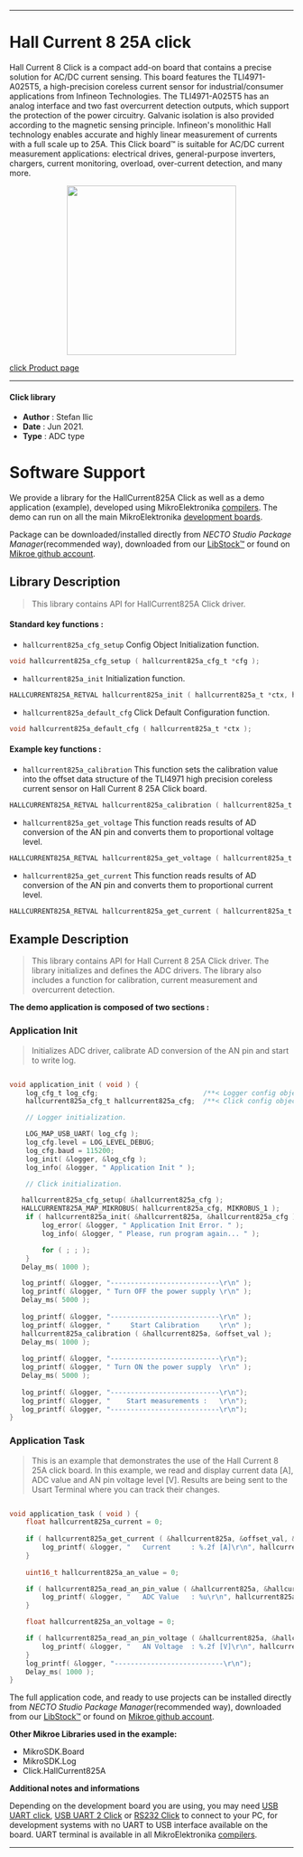 
---
# Hall Current 8 25A click

Hall Current 8 Click is a compact add-on board that contains a precise solution for AC/DC current sensing. This board features the TLI4971-A025T5, a high-precision coreless current sensor for industrial/consumer applications from Infineon Technologies. The TLI4971-A025T5 has an analog interface and two fast overcurrent detection outputs, which support the protection of the power circuitry. Galvanic isolation is also provided according to the magnetic sensing principle. Infineon's monolithic Hall technology enables accurate and highly linear measurement of currents with a full scale up to 25A. This Click board™ is suitable for AC/DC current measurement applications: electrical drives, general-purpose inverters, chargers, current monitoring, overload, over-current detection, and many more.

<p align="center">
  <img src="https://download.mikroe.com/images/click_for_ide/hallcurrent-825a_click.png" height=300px>
</p>

[click Product page](https://www.mikroe.com/hall-current-8-click-25a)

---


#### Click library

- **Author**        : Stefan Ilic
- **Date**          : Jun 2021.
- **Type**          : ADC type


# Software Support

We provide a library for the HallCurrent825A Click
as well as a demo application (example), developed using MikroElektronika
[compilers](https://www.mikroe.com/necto-studio).
The demo can run on all the main MikroElektronika [development boards](https://www.mikroe.com/development-boards).

Package can be downloaded/installed directly from *NECTO Studio Package Manager*(recommended way), downloaded from our [LibStock&trade;](https://libstock.mikroe.com) or found on [Mikroe github account](https://github.com/MikroElektronika/mikrosdk_click_v2/tree/master/clicks).

## Library Description

> This library contains API for HallCurrent825A Click driver.

#### Standard key functions :

- `hallcurrent825a_cfg_setup` Config Object Initialization function.
```c
void hallcurrent825a_cfg_setup ( hallcurrent825a_cfg_t *cfg );
```

- `hallcurrent825a_init` Initialization function.
```c
HALLCURRENT825A_RETVAL hallcurrent825a_init ( hallcurrent825a_t *ctx, hallcurrent825a_cfg_t *cfg );
```

- `hallcurrent825a_default_cfg` Click Default Configuration function.
```c
void hallcurrent825a_default_cfg ( hallcurrent825a_t *ctx );
```

#### Example key functions :

- `hallcurrent825a_calibration` This function sets the calibration value into the offset data structure of the TLI4971 high precision coreless current sensor on Hall Current 8 25A Click board.
```c
HALLCURRENT825A_RETVAL hallcurrent825a_calibration ( hallcurrent825a_t *ctx, hallcurrent825a_offset_t *offset_val );
```

- `hallcurrent825a_get_voltage` This function reads results of AD conversion of the AN pin and converts them to proportional voltage level.
```c
HALLCURRENT825A_RETVAL hallcurrent825a_get_voltage ( hallcurrent825a_t *ctx, float *avr_voltage );
```

- `hallcurrent825a_get_current` This function reads results of AD conversion of the AN pin and converts them to proportional current level.
```c
HALLCURRENT825A_RETVAL hallcurrent825a_get_current ( hallcurrent825a_t *ctx, hallcurrent825a_offset_t *offset_val, float *current );
```

## Example Description

> This library contains API for Hall Current 8 25A Click driver. The library initializes and defines the ADC drivers. The library also includes a function for calibration, current measurement and overcurrent detection.

**The demo application is composed of two sections :**

### Application Init

> Initializes ADC driver, calibrate AD conversion of the AN pin and start to write log.

```c

void application_init ( void ) {
    log_cfg_t log_cfg;                          /**< Logger config object. */
    hallcurrent825a_cfg_t hallcurrent825a_cfg;  /**< Click config object. */

    // Logger initialization.

    LOG_MAP_USB_UART( log_cfg );
    log_cfg.level = LOG_LEVEL_DEBUG;
    log_cfg.baud = 115200;
    log_init( &logger, &log_cfg );
    log_info( &logger, " Application Init " );

    // Click initialization.

   hallcurrent825a_cfg_setup( &hallcurrent825a_cfg );
   HALLCURRENT825A_MAP_MIKROBUS( hallcurrent825a_cfg, MIKROBUS_1 );
    if ( hallcurrent825a_init( &hallcurrent825a, &hallcurrent825a_cfg ) == ADC_ERROR ) {
        log_error( &logger, " Application Init Error. " );
        log_info( &logger, " Please, run program again... " );

        for ( ; ; );
    }
   Delay_ms( 1000 );

   log_printf( &logger, "---------------------------\r\n" );
   log_printf( &logger, " Turn OFF the power supply \r\n" );
   Delay_ms( 5000 );
   
   log_printf( &logger, "---------------------------\r\n" );
   log_printf( &logger, "     Start Calibration     \r\n" );
   hallcurrent825a_calibration ( &hallcurrent825a, &offset_val );
   Delay_ms( 1000 );
   
   log_printf( &logger, "---------------------------\r\n");
   log_printf( &logger, " Turn ON the power supply  \r\n" );
   Delay_ms( 5000 );
   
   log_printf( &logger, "---------------------------\r\n");
   log_printf( &logger, "    Start measurements :   \r\n");
   log_printf( &logger, "---------------------------\r\n");
}

```

### Application Task

> This is an example that demonstrates the use of the Hall Current 8 25A click board. In this example, we read and display current data [A],  ADC value and AN pin voltage level [V]. Results are being sent to the Usart Terminal where you can track their changes.

```c

void application_task ( void ) {
    float hallcurrent825a_current = 0;
    
    if ( hallcurrent825a_get_current ( &hallcurrent825a, &offset_val, &hallcurrent825a_current ) != ADC_ERROR ) {
        log_printf( &logger, "   Current     : %.2f [A]\r\n", hallcurrent825a_current );
    }
    
    uint16_t hallcurrent825a_an_value = 0;

    if ( hallcurrent825a_read_an_pin_value ( &hallcurrent825a, &hallcurrent825a_an_value ) != ADC_ERROR ) {
        log_printf( &logger, "   ADC Value   : %u\r\n", hallcurrent825a_an_value );
    }

    float hallcurrent825a_an_voltage = 0;

    if ( hallcurrent825a_read_an_pin_voltage ( &hallcurrent825a, &hallcurrent825a_an_voltage ) != ADC_ERROR ) {
        log_printf( &logger, "   AN Voltage  : %.2f [V]\r\n", hallcurrent825a_an_voltage );
    }
    log_printf( &logger, "---------------------------\r\n");
    Delay_ms( 1000 );
}

```


The full application code, and ready to use projects can be installed directly from *NECTO Studio Package Manager*(recommended way), downloaded from our [LibStock&trade;](https://libstock.mikroe.com) or found on [Mikroe github account](https://github.com/MikroElektronika/mikrosdk_click_v2/tree/master/clicks).

**Other Mikroe Libraries used in the example:**

- MikroSDK.Board
- MikroSDK.Log
- Click.HallCurrent825A

**Additional notes and informations**

Depending on the development board you are using, you may need
[USB UART click](https://www.mikroe.com/usb-uart-click),
[USB UART 2 Click](https://www.mikroe.com/usb-uart-2-click) or
[RS232 Click](https://www.mikroe.com/rs232-click) to connect to your PC, for
development systems with no UART to USB interface available on the board. UART
terminal is available in all MikroElektronika
[compilers](https://shop.mikroe.com/compilers).

---
